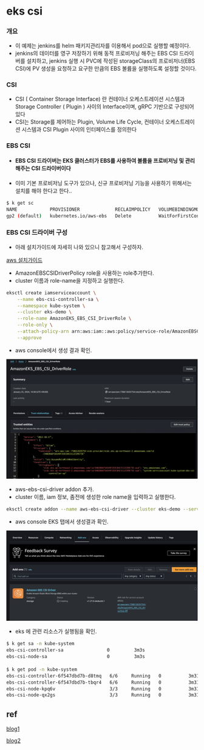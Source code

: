 # eks csi



### 개요

- 이 예제는 jenkins를 helm 패키지관리자를 이용해서 pod으로 실행할 예정이다.
- jenkins의 데이터를 영구 저장하기 위해 동적 프로비저닝 해주는 EBS CSI 드라이버를 설치하고, 
  jenkins 실행 시 PVC에 작성된 storageClass의 프로비저너(EBS CSI)에 PV 생성을 요청하고
  요구한 만큼의 EBS 볼륨을 실행하도록 설정할 것이다.



### CSI

- CSI ( Container Storage Interface) 란 컨테이너 오케스트레이션 시스템과 Storage Controller ( Plugin ) 사이의 Interface이며, gRPC 기반으로 구성되어 있다
- CSI는 Storage를 제어하는 Plugin, Volume Life Cycle, 컨테이너 오케스트레이션 시스템과 CSI Plugin 사이의 인터페이스를 정의한다





### EBS CSI

- #### EBS CSI 드라이버는 EKS 클러스터가 EBS를 사용하여 볼륨을 프로비저닝 및 관리해주는 CSI 드라이버이다

- 이미 기본 프로비저닝 도구가 있으나, 신규 프로비저닝 기능을 사용하기 위해서는 설치를 해야 한다고 한다..

~~~sh
$ k get sc
NAME            PROVISIONER             RECLAIMPOLICY   VOLUMEBINDINGMODE      ALLOWVOLUMEEXPANSION   AGE
gp2 (default)   kubernetes.io/aws-ebs   Delete          WaitForFirstConsumer   false                  28m
~~~





### EBS CSI 드라이버 구성

- 아래 설치가이드에 자세히 나와 있으니 참고해서 구성하자.

[aws 설치가이드](https://docs.aws.amazon.com/ko_kr/eks/latest/userguide/ebs-csi.html)



- AmazonEBSCSIDriverPolicy role을 사용하는 role추가한다.
- cluster 이름과 role-name을 지정하고 실행한다.

~~~sh
eksctl create iamserviceaccount \
    --name ebs-csi-controller-sa \
    --namespace kube-system \
    --cluster eks-demo \
    --role-name AmazonEKS_EBS_CSI_DriverRole \
    --role-only \
    --attach-policy-arn arn:aws:iam::aws:policy/service-role/AmazonEBSCSIDriverPolicy \
    --approve
~~~

- aws console에서 생성 결과 확인.

![스크린샷 2024-01-25 오후 2.40.23](img/15.png)



- aws-ebs-csi-driver addon 추가.
- cluster 이름, iam 정보,  좀전에 생성한 role name을 입력하고 실행한다.

~~~sh
eksctl create addon --name aws-ebs-csi-driver --cluster eks-demo --service-account-role-arn arn:aws:iam::738612635754:role/AmazonEKS_EBS_CSI_DriverRole --force
~~~

- aws console EKS 탭에서 생성결과 확인.

![스크린샷 2024-01-25 오후 2.41.20](img/16.png)



- eks 에 관련 리소스가 실행됨을 확인.

~~~sh
$ k get sa -n kube-system
ebs-csi-controller-sa                0         3m3s
ebs-csi-node-sa                      0         3m3s

$ k get pod -n kube-system
ebs-csi-controller-6f547dbd7b-d8tmq   6/6     Running   0          3m31s
ebs-csi-controller-6f547dbd7b-tbqr4   6/6     Running   0          3m31s
ebs-csi-node-kpq6v                    3/3     Running   0          3m31s
ebs-csi-node-qx2gs                    3/3     Running   0          3m31s
~~~





## ref

[blog1](https://velog.io/@lijahong/0%EB%B6%80%ED%84%B0-%EC%8B%9C%EC%9E%91%ED%95%98%EB%8A%94-AWS-%EA%B3%B5%EB%B6%80-EKS-%ED%99%9C%EC%9A%A9%ED%95%98%EA%B8%B0-EBS-CSI-%EB%93%9C%EB%9D%BC%EC%9D%B4%EB%B2%84%EB%A5%BC-%EC%9D%B4%EC%9A%A9%ED%95%9C-%EB%8F%99%EC%A0%81-%ED%94%84%EB%A1%9C%EB%B9%84%EC%A0%80%EB%8B%9D)

[blog2](https://velog.io/@aylee5/EKS-Helm%EC%9C%BC%EB%A1%9C-Jenkins-%EB%B0%B0%ED%8F%AC-MasterSlave-%EA%B5%AC%EC%A1%B0-with-Persistent-VolumeEBS)

